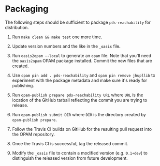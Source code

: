 # Packaging

The following steps should be sufficient to package `pds-reachability` for
distribution.

  1. Run `make clean && make test` one more time.

  2. Update version numbers and the like in the `_oasis` file.

  3. Run `oasis2opam --local` to generate an `opam` file.  Note that you'll need
     the `oasis2opam` OPAM package installed.  Commit the new files that are
     created.

  4. Use `opam pin add . pds-reachability` and `opam pin remove jhupllib` to
     experiment with the package metadata and make sure it's ready for
     publishing.

  5. Run `opam-publish prepare pds-reachability URL` where `URL` is the location
     of the GitHub tarball reflecting the commit you are trying to release.

  6. Run `opam-publish submit DIR` where `DIR` is the directory created by
     `opam-publish prepare`.

  7. Follow the Travis CI builds on GitHub for the resulting pull request into
     the OPAM repository.

  8. Once the Travis CI is successful, tag the released commit.

  9. Modify the `_oasis` file to contain a modified version (e.g. `0.1+dev`) to
     distinguish the released version from future development.
